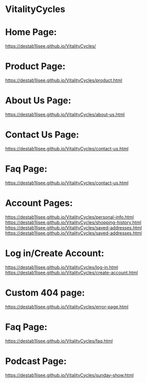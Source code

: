 # VitalityCycles
# Home Page: </br>
https://destab1lisee.github.io/VitalityCycles/ </br>

# Product Page: </br>
https://destab1lisee.github.io/VitalityCycles/product.html </br>

# About Us Page: </br>
https://destab1lisee.github.io/VitalityCycles/about-us.html  </br>

# Contact Us Page: </br>
https://destab1lisee.github.io/VitalityCycles/contact-us.html </br>

# Faq Page: </br>
https://destab1lisee.github.io/VitalityCycles/contact-us.html </br>

# Account Pages: </br>
https://destab1lisee.github.io/VitalityCycles/personal-info.html </br>
https://destab1lisee.github.io/VitalityCycles/shopping-history.html </br>
https://destab1lisee.github.io/VitalityCycles/saved-addresses.html </br>
https://destab1lisee.github.io/VitalityCycles/saved-addresses.html </br>

# Log in/Create Account: </br>
https://destab1lisee.github.io/VitalityCycles/log-in.html </br>
https://destab1lisee.github.io/VitalityCycles/create-account.html </br>

# Custom 404 page: </br>
https://destab1lisee.github.io/VitalityCycles/error-page.html </br>

# Faq Page: </br>
https://destab1lisee.github.io/VitalityCycles/faq.html </br>

# Podcast Page: </br>
https://destab1lisee.github.io/VitalityCycles/sunday-show.html </br>
